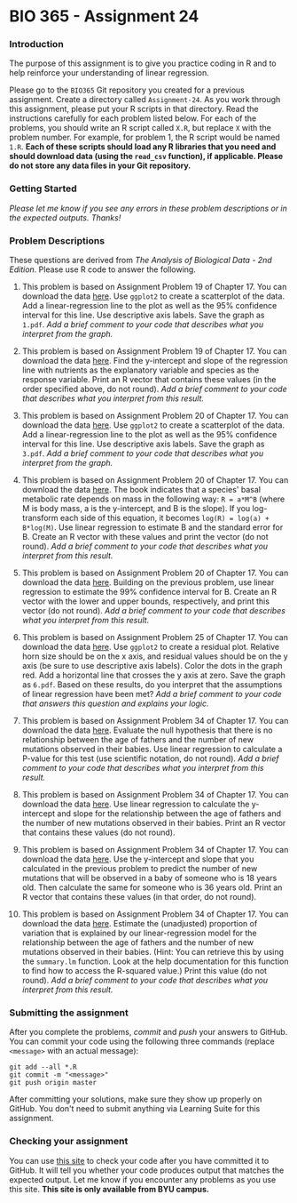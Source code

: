 # BIO 365 - Assignment 24

### Introduction

The purpose of this assignment is to give you practice coding in R and to help reinforce your understanding of linear regression.

Please go to the `BIO365` Git repository you created for a previous assignment. Create a directory called `Assignment-24`. As you work through this assignment, please put your R scripts in that directory. Read the instructions carefully for each problem listed below. For each of the problems, you should write an R script called `X.R`, but replace `X` with the problem number. For example, for problem 1, the R script would be named `1.R`. **Each of these scripts should load any R libraries that you need and should download data (using the `read_csv` function), if applicable. Please do not store any data files in your Git repository.**

### Getting Started

*Please let me know if you see any errors in these problem descriptions or in the expected outputs. Thanks!*

### Problem Descriptions

These questions are derived from *The Analysis of Biological Data - 2nd Edition*. Please use R code to answer the following.

1. This problem is based on Assignment Problem 19 of Chapter 17. You can download the data [here](http://whitlockschluter.zoology.ubc.ca/wp-content/data/chapter17/chap17q19GrasslandNutrientsPlantSpecies.csv). Use `ggplot2` to create a scatterplot of the data. Add a linear-regression line to the plot as well as the 95% confidence interval for this line. Use descriptive axis labels. Save the graph as `1.pdf`. *Add a brief comment to your code that describes what you interpret from the graph.*

2. This problem is based on Assignment Problem 19 of Chapter 17. You can download the data [here](http://whitlockschluter.zoology.ubc.ca/wp-content/data/chapter17/chap17q19GrasslandNutrientsPlantSpecies.csv). Find the y-intercept and slope of the regression line with nutrients as the explanatory variable and species as the response variable. Print an R vector that contains these values (in the order specified above, do not round). *Add a brief comment to your code that describes what you interpret from this result.*

3. This problem is based on Assignment Problem 20 of Chapter 17. You can download the data [here](http://whitlockschluter.zoology.ubc.ca/wp-content/data/chapter17/chap17q20PrimateMassMetabolicRate.csv). Use `ggplot2` to create a scatterplot of the data. Add a linear-regression line to the plot as well as the 95% confidence interval for this line. Use descriptive axis labels. Save the graph as `3.pdf`. *Add a brief comment to your code that describes what you interpret from the graph.*

4. This problem is based on Assignment Problem 20 of Chapter 17. You can download the data [here](http://whitlockschluter.zoology.ubc.ca/wp-content/data/chapter17/chap17q20PrimateMassMetabolicRate.csv). The book indicates that a species' basal metabolic rate depends on mass in the following way: `R = a*M^B` (where M is body mass, a is the y-intercept, and B is the slope). If you log-transform each side of this equation, it becomes `log(R) = log(a) + B*log(M)`. Use linear regression to estimate B and the standard error for B. Create an R vector with these values and print the vector (do not round). *Add a brief comment to your code that describes what you interpret from this result.*

5. This problem is based on Assignment Problem 20 of Chapter 17. You can download the data [here](http://whitlockschluter.zoology.ubc.ca/wp-content/data/chapter17/chap17q20PrimateMassMetabolicRate.csv). Building on the previous problem, use linear regression to estimate the 99% confidence interval for B. Create an R vector with the lower and upper bounds, respectively, and print this vector (do not round). *Add a brief comment to your code that describes what you interpret from this result.*

6. This problem is based on Assignment Problem 25 of Chapter 17. You can download the data [here](http://whitlockschluter.zoology.ubc.ca/wp-content/data/chapter17/chap17q25BeetleWingsAndHorns.csv). Use `ggplot2` to create a residual plot. Relative horn size should be on the x axis, and residual values should be on the y axis (be sure to use descriptive axis labels). Color the dots in the graph red. Add a horizontal line that crosses the y axis at zero. Save the graph as `6.pdf`. Based on these results, do you interpret that the assumptions of linear regression have been met? *Add a brief comment to your code that answers this question and explains your logic.*

7. This problem is based on Assignment Problem 34 of Chapter 17. You can download the data [here](http://whitlockschluter.zoology.ubc.ca/wp-content/data/chapter17/chap17q34FatherAgeMutations.csv). Evaluate the null hypothesis that there is no relationship between the age of fathers and the number of new mutations observed in their babies. Use linear regression to calculate a P-value for this test (use scientific notation, do not round). *Add a brief comment to your code that describes what you interpret from this result.*

8. This problem is based on Assignment Problem 34 of Chapter 17. You can download the data [here](http://whitlockschluter.zoology.ubc.ca/wp-content/data/chapter17/chap17q34FatherAgeMutations.csv). Use linear regression to calculate the y-intercept and slope for the relationship between the age of fathers and the number of new mutations observed in their babies. Print an R vector that contains these values (do not round).

9. This problem is based on Assignment Problem 34 of Chapter 17. You can download the data [here](http://whitlockschluter.zoology.ubc.ca/wp-content/data/chapter17/chap17q34FatherAgeMutations.csv). Use the y-intercept and slope that you calculated in the previous problem to predict the number of new mutations that will be observed in a baby of someone who is 18 years old. Then calculate the same for someone who is 36 years old. Print an R vector that contains these values (in that order, do not round).

10. This problem is based on Assignment Problem 34 of Chapter 17. You can download the data [here](http://whitlockschluter.zoology.ubc.ca/wp-content/data/chapter17/chap17q34FatherAgeMutations.csv). Estimate the (unadjusted) proportion of variation that is explained by our linear-regression model for the relationship between the age of fathers and the number of new mutations observed in their babies. (Hint: You can retrieve this by using the `summary.lm` function. Look at the help documentation for this function to find how to access the R-squared value.) Print this value (do not round). *Add a brief comment to your code that describes what you interpret from this result.*

### Submitting the assignment

After you complete the problems, *commit* and *push* your answers to GitHub. You can commit your code using the following three commands (replace `<message>` with an actual message):

```
git add --all *.R
git commit -m "<message>"
git push origin master
```

After committing your solutions, make sure they show up properly on GitHub. You don't need to submit anything via Learning Suite for this assignment.

### Checking your assignment

You can use [this site](http://bonsai.byu.edu:9000) to check your code after you have committed it to GitHub. It will tell you whether your code produces output that matches the expected output. Let me know if you encounter any problems as you use this site. **This site is only available from BYU campus.**